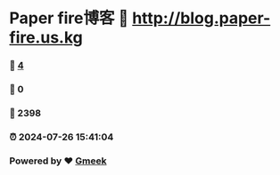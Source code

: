 # Paper fire博客 :link: http://blog.paper-fire.us.kg 
### :page_facing_up: [4](http://blog.paper-fire.us.kg/tag.html) 
### :speech_balloon: 0 
### :hibiscus: 2398 
### :alarm_clock: 2024-07-26 15:41:04 
### Powered by :heart: [Gmeek](https://github.com/Meekdai/Gmeek)
